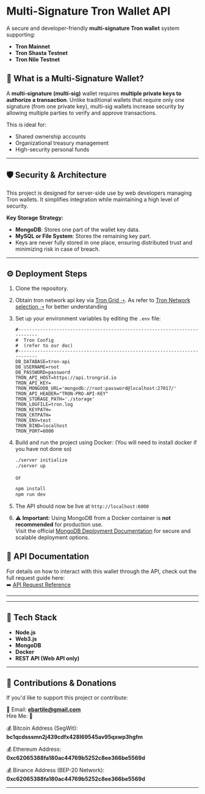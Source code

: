# Multi-Signature Tron Wallet API

A secure and developer-friendly **multi-signature Tron wallet** system supporting:

- **Tron Mainnet**
- **Tron Shasta Testnet**
- **Tron Nile Testnet**

## 🔐 What is a Multi-Signature Wallet?

A **multi-signature (multi-sig)** wallet requires **multiple private keys to authorize a transaction**. Unlike traditional wallets that require only one signature (from one private key), multi-sig wallets increase security by allowing multiple parties to verify and approve transactions.

This is ideal for:
- Shared ownership accounts
- Organizational treasury management
- High-security personal funds

---

## 🛡️ Security & Architecture

This project is designed for server-side use by web developers managing Tron wallets. It simplifies integration while maintaining a high level of security.

**Key Storage Strategy:**
- **MongoDB**: Stores one part of the wallet key data.
- **MySQL or File System**: Stores the remaining key part.
- Keys are never fully stored in one place, ensuring distributed trust and minimizing risk in case of breach.

---

## ⚙️ Deployment Steps

1. Clone the repository.

2. Obtain tron network api key via [Tron Grid ➝](https://developers.tron.network/reference/select-network#note). As refer to [Tron Network selection ➝](https://www.trongrid.io/documents) for better understanding

3. Set up your environment variables by editing the `.env` file:

    ```env
    #--------------------------------------------------------------------------
    #  Tron Config
    #  (refer to our doc)
    #--------------------------------------------------------------------------
    DB_DATABASE=tron-api
    DB_USERNAME=root
    DB_PASSWORD=password
    TRON_API_HOST=https://api.trongrid.io
    TRON_API_KEY=
    TRON_MONGODB_URL='mongodb://root:password@localhost:27017/'
    TRON_API_HEADER="TRON-PRO-API-KEY"
    TRON_STORAGE_PATH='./storage'
    TRON_LOGFILE=tron.log
    TRON_KEYPATH=
    TRON_CRTPATH=
    TRON_ENV=test
    TRON_BIND=localhost
    TRON_PORT=6000
    ```

3. Build and run the project using Docker: (You will need to install docker if you have not done so)

    ```bash
    ./server initialize
    ./server up
    ```

    or 

    ```bash
    npm install
    npm run dev
    ```

4. The API should now be live at `http://localhost:6000`


5. ⚠️ **Important:** Using MongoDB from a Docker container is **not recommended** for production use.  
   Visit the official [MongoDB Deployment Documentation](https://www.mongodb.com/docs/manual/administration/install-community/) for secure and scalable deployment options.

## 📡 API Documentation

For details on how to interact with this wallet through the API, check out the full request guide here:  
➡️ [API Request Reference](./docs/API_REQUESTS.md)

---

---

## 🧰 Tech Stack

- **Node.js**
- **Web3.js**
- **MongoDB**
- **Docker**
- **REST API (Web API only)**

---

## 🙌 Contributions & Donations

If you'd like to support this project or contribute:

📧 Email: **ebartile@gmail.com**  
Hire Me: 🙌 

💰 Bitcoin Address (SegWit): **bc1qcdsssmn2j439cdfx428l69545av95qxwp3hgfm**

💰 Ethereum Address: **0xc62065388fa180ac44769b5252c8ee366be5569d**

💰 Binance Address (BEP-20 Network): **0xc62065388fa180ac44769b5252c8ee366be5569d**

---


